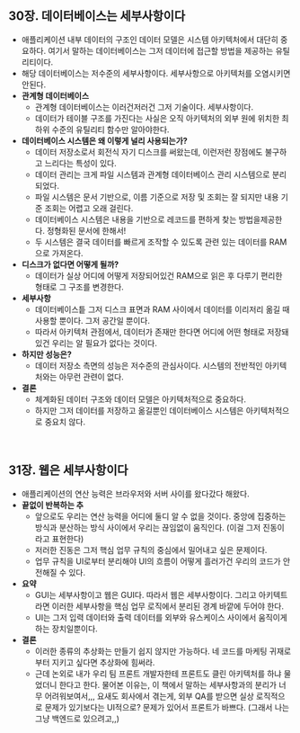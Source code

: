 ## 30장. 데이터베이스는 세부사항이다

- 애플리케이션 내부 데이터의 구조인 데이터 모델은 시스템 아키텍처에서 대단히 중요하다. 여기서 말하는 데이터베이스는 그저 데이터에 접근할 방법을 제공하는 유틸리티이다.
- 해당 데이터베이스는 저수준의 세부사항이다. 세부사항으로 아키텍처를 오염시키면 안된다.
- **관계형 데이터베이스**
    - 관계형 데이터베이스는 이러건저러건 그저 기술이다. 세부사항이다.
    - 데이터가 테이블 구조를 가진다는 사실은 오직 아키텍처의 외부 원에 위치한 최하위 수준의 유틸리티 함수만 알아야한다.
- **데이터베이스 시스템은 왜 이렇게 널리 사용되는가?**
    - 데이터 저장소로서 회전식 자기 디스크를 써왔는데, 이런저런 장점에도 불구하고 느리다는 특성이 있다.
    - 데이터 관리는 크게 파일 시스템과 관계형 데이터베이스 관리 시스템으로 분리되었다.
    - 파일 시스템은 문서 기반으로, 이름 기준으로 저장 및 조회는 잘 되지만 내용 기준 조회는 어렵고 오래 걸린다.
    - 데이터베이스 시스템은 내용을 기반으로 레코드를 편하게 찾는 방법을제공한다.  정형화된 문서에 한해서!
    - 두 시스템은 결국 데이터를 빠르게 조작할 수 있도록 관련 있는 데이터를 RAM으로 가져온다.
- **디스크가 없다면 어떻게 될까?**
    - 데이터가 실상 어디에 어떻게 저장되어있건 RAM으로 읽은 후 다루기  편리한 형태로 그 구조를 변경한다.
- **세부사항**
    - 데이터베이스틑 그저 디스크 표면과 RAM 사이에서 데이터를 이리저리 옮길 때 사용할 뿐이다. 그저 공간일 뿐이다.
    - 따라서 아키텍처 관점에서, 데이터가 존재만 한다면 어디에 어떤 형태로 저장돼있건 우리는 알 필요가 없다는 것이다.
- **하지만 성능은?**
    - 데이터 저장소 측면의 성능은 저수준의 관심사이다. 시스템의 전반적인 아키텍처와는 아무런 관련이 없다.
- **결론**
    - 체계화된 데이터 구조와 데이터 모델은 아키텍처적으로 중요하다.
    - 하지만 그저 데이터를 저장하고 옮길뿐인 데이터베이스 시스템은 아키텍처적으로 중요치 않다.

<br>

## 31장. 웹은 세부사항이다

- 애플리케이션의 연산 능력은 브라우저와 서버 사이를 왔다갔다 해왔다.
- **끝없이 반복하는 추**
    - 앞으로도 우리는 연산 능력을 어디에 둘디 알 수 없을 것이다. 중앙에 집중하는 방식과 분산하는 방식 사이에서 우리는 끊임없이 움직인다. (이걸 그저 진동이라고 표현한다)
    - 저러한 진동은 그저 핵심 업무 규칙의 중심에서 밀어내고 싶은 문제이다.
    - 업무 규칙을 UI로부터 분리해야 UI의 흐름이 어떻게 흘러가건 우리의 코드가 안전해질 수 있다.
- **요약**
    - GUI는 세부사항이고 웹은 GUI다. 따라서 웹은 세부사항이다. 그리고 아키텍트라면 이러한 세부사항을 핵심 업무 로직에서 분리된 경계 바깥에 두어야 한다.
    - UI는 그저 입력 데이터와 출력 데이터를 외부와 유스케이스 사이에서 움직이게 하는 장치일뿐이다.
- **결론**
    - 이러한 종류의 추상화는 만들기 쉽지 않지만 가능하다. 네 코드를 마케팅 귀재로부터 지키고 싶다면 추상화에 힘써라.
    - 근데 논외로 내가 우리 팀 프론트 개발자한테 프론트도 클린 아키텍처를 하냐 물었더니 한다고 한다. 물어본 이유는, 이 책에서 말하는 세부사항과의 분리가 너무 어려워보여서,,, 요새도 회사에서 겪는게, 외부 QA를 받으면 실상 로직적으로 문제가 있기보다는 UI적으로? 문제가 있어서 프론트가 바쁘다. (그래서 나는 그냥 백엔드로 있으려고,,)

<br>
